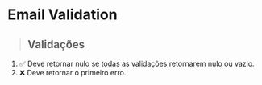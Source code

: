 # Email Validation

> ## Validações
1. ✅ Deve retornar nulo se todas as validações retornarem nulo ou vazio.
2. ❌ Deve retornar o primeiro erro.